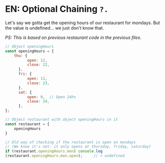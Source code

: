 # EN: Optional Chaining `?.`

Let's say we gotta get the opening hours of our restaurant for mondays. But the value is undefined... we just don't know that.

_PS: This is based on previous restaurant code in the previous files._
```javascript
// Object openingHours
const openingHours = {
    thu: {
          open: 12,
          close: 22,
      },
      fri: {
          open: 11,
          close: 23,
      },
      sat: {
          open: 0,  // Open 24hs
          close: 24,
      },
};

// Object restaurant with object openingHours in it
const restaurant = {
    openingHours
}

// Old way of checking if the restaurant is open on mondays
// (We know it's not: it only opens at thursday, friday, saturday)
if (restaurant.openingHours.mon) console.log
(restaurant.openingHours.mon.open);     // > undefined

 

```